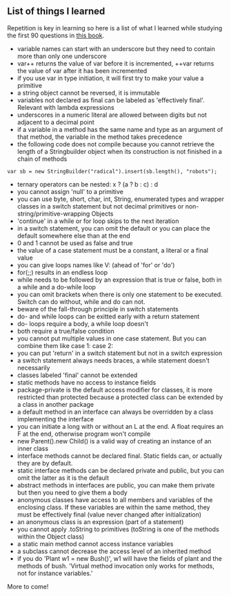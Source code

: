 ## List of things I learned

Repetition is key in learning so here is a list of what I learned while studying the first 90 questions in [this book](https://www.amazon.com/Oracle-Certified-Professional-Developer-Practice-ebook/dp/B08VRSQ3TW/ref=sr_1_1).

- variable names can start with an underscore but they need to contain more than only one underscore
- var++ returns the value of var before it is incremented, ++var returns the value of var after it has been incremented
- if you use var in type initiation, it will first try to make your value a primitive
- a string object cannot be reversed, it is immutable
- variables not declared as final can be labeled as 'effectively final'. Relevant with lambda expressions
- underscores in a numeric literal are allowed between digits but not adjacent to a decimal point
- if a variable in a method has the same name and type as an argument of that method, the variable in the method takes precedence
- the following code does not compile because you cannot retrieve the length of a Stringbuilder object when its construction is not finished in a chain of methods
```
var sb = new StringBuilder("radical").insert(sb.length(), "robots");
```
- ternary operators can be nested: x ? (a ? b : c) : d
- you cannot assign 'null' to a primitive 
- you can use byte, short, char, int, String, enumerated types and wrapper classes in a switch statement but not decimal primitives or non-string/primitive-wrapping Objects
- 'continue' in a while or for loop skips to the next iteration
- in a switch statement, you can omit the default or you can place the default somewhere else than at the end
- 0 and 1 cannot be used as false and true
- the value of a case statement must be a constant, a literal or a final value
- you can give loops names like V: (ahead of 'for' or 'do')
- for(;;) results in an endless loop
- while needs to be followed by an expression that is true or false, both in a while and a do-while loop
- you can omit brackets when there is only one statement to be executed. Switch can do without, while and do can not.
- beware of the fall-through principle in switch statements
- do- and while loops can be exitted early with a return statement
- do- loops require a body, a while loop doesn't
- both require a true/false condition
- you cannot put multiple values in one case statement. But you can combine them like case 1: case 2:
- you can put 'return' in a switch statement but not in a switch expression
- a switch statement always needs braces, a while statement doesn't necessarily
- classes labeled 'final' cannot be extended
- static methods have no access to instance fields
- package-private is the default access modifier for classes, it is more restricted than protected because a protected class can be extended by a class in another package
- a default method in an interface can always be overridden by a class implementing the interface
- you can initiate a long with or without an L at the end. A float requires an F at the end, otherwise program won't compile
- new Parent().new Child() is a valid way of creating an instance of an inner class
- interface methods cannot be declared final. Static fields can, or actually they are by default.
- static interface methods can be declared private and public, but you can omit the latter as it is the default
- abstract methods in interfaces are public, you can make them private but then you need to give them a body
- anonymous classes have access to all members and variables of the enclosing class. If these variables are within the same method, they must be effectively final (value never changed after initialization)
- an anonymous class is an expression (part of a statement)
- you cannot apply .toString to primitives (toString is one of the methods within the Object class)
- a static main method cannot access instance variables
- a subclass cannot decrease the access level of an inherited method
- if you do 'Plant w1 = new Bush()', w1 will have the fields of plant and the methods of bush. 'Virtual method invocation only works for methods, not for instance variables.'

More to come!

